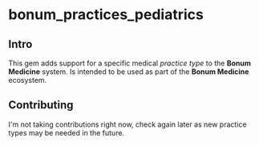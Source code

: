 bonum_practices_pediatrics
==========================

## Intro

This gem adds support for a specific medical *practice type* to the **Bonum Medicine** system. Is intended to be used as part of the **Bonum Medicine** ecosystem.

## Contributing
I'm not taking contributions right now, check again later as new practice types may be needed in the future.
